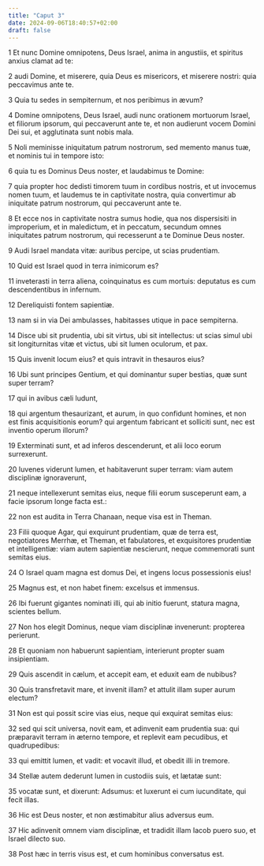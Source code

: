 ```yaml
---
title: "Caput 3"
date: 2024-09-06T18:40:57+02:00
draft: false
---
```




1 Et nunc Domine omnipotens, Deus Israel, anima in angustiis, et spiritus anxius clamat ad te:

2 audi Domine, et miserere, quia Deus es misericors, et miserere nostri: quia peccavimus ante te.

3 Quia tu sedes in sempiternum, et nos peribimus in ævum?

4 Domine omnipotens, Deus Israel, audi nunc orationem mortuorum Israel, et filiorum ipsorum, qui peccaverunt ante te, et non audierunt vocem Domini Dei sui, et agglutinata sunt nobis mala.

5 Noli meminisse iniquitatum patrum nostrorum, sed memento manus tuæ, et nominis tui in tempore isto:

6 quia tu es Dominus Deus noster, et laudabimus te Domine:

7 quia propter hoc dedisti timorem tuum in cordibus nostris, et ut invocemus nomen tuum, et laudemus te in captivitate nostra, quia convertimur ab iniquitate patrum nostrorum, qui peccaverunt ante te.

8 Et ecce nos in captivitate nostra sumus hodie, qua nos dispersisiti in improperium, et in maledictum, et in peccatum, secundum omnes iniquitates patrum nostrorum, qui recesserunt a te Dominue Deus noster.

9 Audi Israel mandata vitæ: auribus percipe, ut scias prudentiam.

10 Quid est Israel quod in terra inimicorum es?

11 inveterasti in terra aliena, coinquinatus es cum mortuis: deputatus es cum descendentibus in infernum.

12 Dereliquisti fontem sapientiæ.

13 nam si in via Dei ambulasses, habitasses utique in pace sempiterna.

14 Disce ubi sit prudentia, ubi sit virtus, ubi sit intellectus: ut scias simul ubi sit longiturnitas vitæ et victus, ubi sit lumen oculorum, et pax.

15 Quis invenit locum eius? et quis intravit in thesauros eius?

16 Ubi sunt principes Gentium, et qui dominantur super bestias, quæ sunt super terram?

17 qui in avibus cæli ludunt,

18 qui argentum thesaurizant, et aurum, in quo confidunt homines, et non est finis acquisitionis eorum? qui argentum fabricant et solliciti sunt, nec est inventio operum illorum?

19 Exterminati sunt, et ad inferos descenderunt, et alii loco eorum surrexerunt.

20 Iuvenes viderunt lumen, et habitaverunt super terram: viam autem disciplinæ ignoraverunt,

21 neque intellexerunt semitas eius, neque filii eorum susceperunt eam, a facie ipsorum longe facta est.:

22 non est audita in Terra Chanaan, neque visa est in Theman.

23 Filii quoque Agar, qui exquirunt prudentiam, quæ de terra est, negotiatores Merrhæ, et Theman, et fabulatores, et exquisitores prudentiæ et intelligentiæ: viam autem sapientiæ nescierunt, neque commemorati sunt semitas eius.

24 O Israel quam magna est domus Dei, et ingens locus possessionis eius!

25 Magnus est, et non habet finem: excelsus et immensus.

26 Ibi fuerunt gigantes nominati illi, qui ab initio fuerunt, statura magna, scientes bellum.

27 Non hos elegit Dominus, neque viam disciplinæ invenerunt: propterea perierunt.

28 Et quoniam non habuerunt sapientiam, interierunt propter suam insipientiam.

29 Quis ascendit in cælum, et accepit eam, et eduxit eam de nubibus?

30 Quis transfretavit mare, et invenit illam? et attulit illam super aurum electum?

31 Non est qui possit scire vias eius, neque qui exquirat semitas eius:

32 sed qui scit universa, novit eam, et adinvenit eam prudentia sua: qui præparavit terram in æterno tempore, et replevit eam pecudibus, et quadrupedibus:

33 qui emittit lumen, et vadit: et vocavit illud, et obedit illi in tremore.

34 Stellæ autem dederunt lumen in custodiis suis, et lætatæ sunt:

35 vocatæ sunt, et dixerunt: Adsumus: et luxerunt ei cum iucunditate, qui fecit illas.

36 Hic est Deus noster, et non æstimabitur alius adversus eum.

37 Hic adinvenit omnem viam disciplinæ, et tradidit illam Iacob puero suo, et Israel dilecto suo.

38 Post hæc in terris visus est, et cum hominibus conversatus est.

